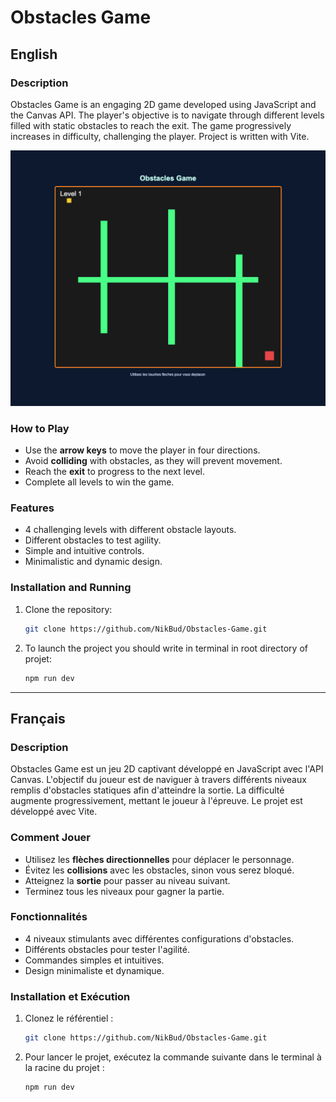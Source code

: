 # Obstacles Game

## English

### Description

Obstacles Game is an engaging 2D game developed using JavaScript and the Canvas API. The player's objective is to navigate through different levels filled with static obstacles to reach the exit. The game progressively increases in difficulty, challenging the player. Project is written with Vite.

![Obstacles Game Screenshot](public/game_demonstartion.png)

### How to Play

- Use the **arrow keys** to move the player in four directions.
- Avoid **colliding** with obstacles, as they will prevent movement.
- Reach the **exit** to progress to the next level.
- Complete all levels to win the game.

### Features

- 4 challenging levels with different obstacle layouts.
- Different obstacles to test agility.
- Simple and intuitive controls.
- Minimalistic and dynamic design.

### Installation and Running

1. Clone the repository:
   ```sh
   git clone https://github.com/NikBud/Obstacles-Game.git
   ```
2. To launch the project you should write in terminal in root directory of projet:
   ```sh
   npm run dev
   ```

---

## Français

### Description

Obstacles Game est un jeu 2D captivant développé en JavaScript avec l'API Canvas. L'objectif du joueur est de naviguer à travers différents niveaux remplis d'obstacles statiques afin d'atteindre la sortie. La difficulté augmente progressivement, mettant le joueur à l'épreuve. Le projet est développé avec Vite.

### Comment Jouer

- Utilisez les **flèches directionnelles** pour déplacer le personnage.
- Évitez les **collisions** avec les obstacles, sinon vous serez bloqué.
- Atteignez la **sortie** pour passer au niveau suivant.
- Terminez tous les niveaux pour gagner la partie.

### Fonctionnalités

- 4 niveaux stimulants avec différentes configurations d'obstacles.
- Différents obstacles pour tester l'agilité.
- Commandes simples et intuitives.
- Design minimaliste et dynamique.

### Installation et Exécution

1. Clonez le référentiel :
   ```sh
   git clone https://github.com/NikBud/Obstacles-Game.git
   ```
2. Pour lancer le projet, exécutez la commande suivante dans le terminal à la racine du projet :
   ```sh
   npm run dev
   ```

